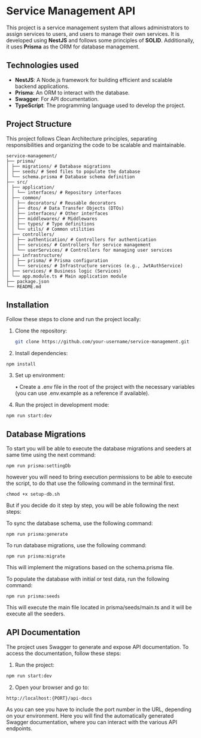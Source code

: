 # Service Management API

This project is a service management system that allows administrators to assign services to users, and users to manage their own services. It is developed using **NestJS** and follows some principles of **SOLID**. Additionally, it uses **Prisma** as the ORM for database management.

## Technologies used

- **NestJS**: A Node.js framework for building efficient and scalable backend applications.
- **Prisma**: An ORM to interact with the database.
- **Swagger**: For API documentation.
- **TypeScript**: The programming language used to develop the project.

## Project Structure

This project follows Clean Architecture principles, separating responsibilities and organizing the code to be scalable and maintainable.

```
service-management/
├── prisma/
│ ├── migrations/ # Database migrations
│ ├── seeds/ # Seed files to populate the database
│ └── schema.prisma # Database schema definition
├── src/
│ ├── application/
│ │ └── interfaces/ # Repository interfaces
│ ├── common/
│ │ ├── decorators/ # Reusable decorators
│ │ ├── dtos/ # Data Transfer Objects (DTOs)
│ │ ├── interfaces/ # Other interfaces
│ │ ├── middlewares/ # Middlewares
│ │ ├── types/ # Type definitions
│ │ └── utils/ # Common utilities
│ ├── controllers/
│ │ ├── authentication/ # Controllers for authentication
│ │ ├── services/ # Controllers for service management
│ │ └── userServices/ # Controllers for managing user services
│ ├── infrastructure/
│ │ ├── prisma/ # Prisma configuration
│ │ └── services/ # Infrastructure services (e.g., JwtAuthService)
│ ├── services/ # Business logic (Services)
│ └── app.module.ts # Main application module
├── package.json
└── README.md
```

## Installation

Follow these steps to clone and run the project locally:

1. Clone the repository:

   ```bash
   git clone https://github.com/your-username/service-management.git
   ```

2. Install dependencies:

```cd service-management
npm install
```

3. Set up environment:

   • Create a .env file in the root of the project with the necessary variables (you can use .env.example as a reference if available).

4. Run the project in development mode:

```cd service-management
npm run start:dev
```

## Database Migrations

To start you will be able to execute the database migrations and seeders at same time using the next command:

```
npm run prisma:settingDb
```

however you will need to bring execution permissions to be able to execute the script, to do that use the following command in the terminal first.

```
chmod +x setup-db.sh
```

But if you decide do it step by step, you will be able following the next steps:

To sync the database schema, use the following command:

```
npm run prisma:generate
```

To run database migrations, use the following command:

```
npm run prisma:migrate
```

This will implement the migrations based on the schema.prisma file.

To populate the database with initial or test data, run the following command:

```
npm run prisma:seeds
```

This will execute the main file located in prisma/seeds/main.ts and it will be execute all the seeders.

## API Documentation

The project uses Swagger to generate and expose API documentation. To access the documentation, follow these steps:

1. Run the project:

```bash
npm run start:dev
```

2. Open your browser and go to:

```
http://localhost:{PORT}/api-docs
```

As you can see you have to include the port number in the URL, depending on your environment.
Here you will find the automatically generated Swagger documentation, where you can interact with the various API endpoints.
